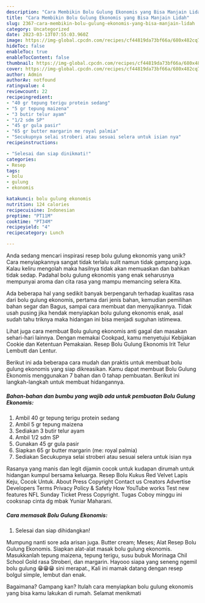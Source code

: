 ```yaml
---
description: "Cara Membikin Bolu Gulung Ekonomis yang Bisa Manjain Lidah"
title: "Cara Membikin Bolu Gulung Ekonomis yang Bisa Manjain Lidah"
slug: 2367-cara-membikin-bolu-gulung-ekonomis-yang-bisa-manjain-lidah
category: Uncategorized
date: 2023-03-13T07:55:03.960Z
image: https://img-global.cpcdn.com/recipes/cf44819da73bf66a/680x482cq70/bolu-gulung-ekonomis-foto-resep-utama.jpg
hideToc: false
enableToc: true
enableTocContent: false
thumbnail: https://img-global.cpcdn.com/recipes/cf44819da73bf66a/680x482cq70/bolu-gulung-ekonomis-foto-resep-utama.jpg
cover: https://img-global.cpcdn.com/recipes/cf44819da73bf66a/680x482cq70/bolu-gulung-ekonomis-foto-resep-utama.jpg
author: Admin
authorAv: notfound
ratingvalue: 4
reviewcount: 22
recipeingredient:
- "40 gr tepung terigu protein sedang"
- "5 gr tepung maizena"
- "3 butir telur ayam"
- "1/2 sdm SP"
- "45 gr gula pasir"
- "65 gr butter margarin me royal palmia"
- "Secukupnya selai stroberi atau sesuai selera untuk isian nya"
recipeinstructions:

- "Selesai dan siap dinikmati!"
categories:
- Resep
tags:
- bolu
- gulung
- ekonomis

katakunci: bolu gulung ekonomis 
nutrition: 124 calories
recipecuisine: Indonesian
preptime: "PT11M"
cooktime: "PT34M"
recipeyield: "4"
recipecategory: Lunch

---
```





Anda sedang mencari inspirasi resep bolu gulung ekonomis yang unik? Cara menyiapkannya sangat tidak terlalu sulit namun tidak gampang juga. Kalau keliru mengolah maka hasilnya tidak akan memuaskan dan bahkan tidak sedap. Padahal bolu gulung ekonomis yang enak seharusnya mempunyai aroma dan cita rasa yang mampu memancing selera Kita.





Ada beberapa hal yang sedikit banyak berpengaruh terhadap kualitas rasa dari bolu gulung ekonomis, pertama dari jenis bahan, kemudian pemilihan bahan segar dan Bagus, sampai cara membuat dan menyajikannya. Tidak usah pusing jika hendak menyiapkan bolu gulung ekonomis enak,      asal sudah tahu triknya maka hidangan ini bisa menjadi suguhan istimewa.














Lihat juga cara membuat Bolu gulung ekonomis anti gagal dan masakan sehari-hari lainnya. Dengan memakai Cookpad, kamu menyetujui Kebijakan Cookie dan Ketentuan Pemakaian. Resep Bolu Gulung Ekonomis Irit Telur Lembutt dan Lentur.






Berikut ini ada beberapa cara mudah dan praktis untuk membuat bolu gulung ekonomis yang siap dikreasikan. Kamu dapat membuat Bolu Gulung Ekonomis menggunakan 7 bahan dan 0 tahap pembuatan. Berikut ini langkah-langkah untuk membuat hidangannya.

<!--inarticleads1-->

##### Bahan-bahan dan bumbu yang wajib ada untuk pembuatan Bolu Gulung Ekonomis:

1. Ambil 40 gr tepung terigu protein sedang
1. Ambil 5 gr tepung maizena
1. Sediakan 3 butir telur ayam
1. Ambil 1/2 sdm SP
1. Gunakan 45 gr gula pasir
1. Siapkan 65 gr butter margarin (me: royal palmia)
1. Sediakan Secukupnya selai stroberi atau sesuai selera untuk isian nya


Rasanya yang manis dan legit dijamin cocok untuk kudapan dirumah untuk hidangan kumpul bersama keluarga. Resep Bolu Kukus Red Velvet Lapis Keju, Cocok Untuk. About Press Copyright Contact us Creators Advertise Developers Terms Privacy Policy &amp; Safety How YouTube works Test new features NFL Sunday Ticket Press Copyright. Tugas Coboy minggu ini cooksnap cinta dg mbak Yuniar Maharani. 

<!--inarticleads2-->

##### Cara memasak Bolu Gulung Ekonomis:


1. Selesai dan siap dihidangkan!

Mumpung nanti sore ada arisan juga. Butter cream; Meses; Alat Resep Bolu Gulung Ekonomis. Siapkan alat-alat masak bolu gulung ekonomis. Masukkanlah tepung maizena, tepung terigu, susu bubuk Morinaga Chil School Gold rasa Stroberi, dan margarin. Hayooo siapa yang seneng ngemil bolu gulung 😁😁😁 sini merapat., Kali ini mamak datang dengan resep bolgul simple, lembut dan enak. 

Bagaimana? Gampang kan? Itulah cara menyiapkan bolu gulung ekonomis yang bisa kamu lakukan di rumah. Selamat menikmati
